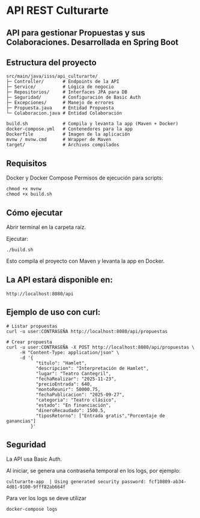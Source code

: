 # API REST Culturarte

## API para gestionar Propuestas y sus Colaboraciones. Desarrollada en Spring Boot


## Estructura del proyecto
```
src/main/java/iiss/api_culturarte/
├─ Controller/       # Endpoints de la API
├─ Service/          # Lógica de negocio
├─ Repositorios/     # Interfaces JPA para DB
├─ Seguridad/        # Configuración de Basic Auth
├─ Excepciones/      # Manejo de errores
├─ Propuesta.java    # Entidad Propuesta
└─ Colaboracion.java # Entidad Colaboración

build.sh             # Compila y levanta la app (Maven + Docker)
docker-compose.yml   # Contenedores para la app
Dockerfile           # Imagen de la aplicación
mvnw / mvnw.cmd      # Wrapper de Maven
target/              # Archivos compilados
```


## Requisitos

Docker y Docker Compose
Permisos de ejecución para scripts:
```
chmod +x mvnw
chmod +x build.sh
```

## Cómo ejecutar

Abrir terminal en la carpeta raíz.

Ejecutar:
```
./build.sh
```
Esto compila el proyecto con Maven y levanta la app en Docker.

## La API estará disponible en:
```
http://localhost:8080/api
```
## Ejemplo de uso con curl:
```
# Listar propuestas
curl -u user:CONTRASEÑA http://localhost:8080/api/propuestas

# Crear propuesta
curl -u user:CONTRASEÑA -X POST http://localhost:8080/api/propuestas \
     -H "Content-Type: application/json" \
     -d '{
           "titulo": "Hamlet",
           "descripcion": "Interpretación de Hamlet",
           "lugar": "Teatro Cantegril",
           "fechaRealizar": "2025-11-23",
           "precioEntrada": 640,
           "montoReunir": 50000.75,
           "fechaPublicacion": "2025-09-27",
           "categoria": "Teatro clásico",
           "estado": "En financiación",
           "dineroRecaudado": 1500.5,
           "tiposRetorno": ["Entrada gratis","Porcentaje de ganancias"]
         }'
```

## Seguridad
La API usa Basic Auth.

Al iniciar, se genera una contraseña temporal en los logs, por ejemplo:
```
culturarte-app  | Using generated security password: fcf10809-ab34-4d01-9100-9fff82ab664f
```
Para ver los logs se deve utilizar
```
docker-compose logs
```

